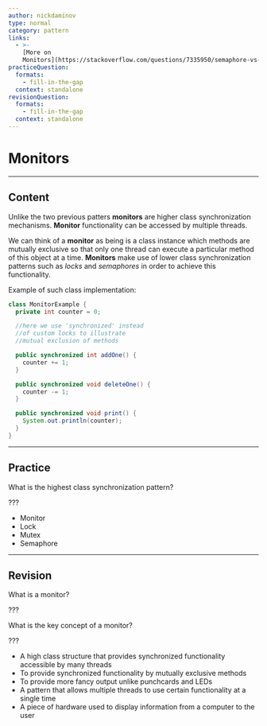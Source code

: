 ```yaml
---
author: nickdaminov
type: normal
category: pattern
links:
  - >-
    [More on
    Monitors](https://stackoverflow.com/questions/7335950/semaphore-vs-monitors-whats-the-difference){website}
practiceQuestion:
  formats:
    - fill-in-the-gap
  context: standalone
revisionQuestion:
  formats:
    - fill-in-the-gap
  context: standalone
---
```


# Monitors


---

## Content

Unlike the two previous patters **monitors** are higher class synchronization mechanisms. **Monitor** functionality can be accessed by multiple threads.

We can think of a **monitor** as being is a class instance which methods are mutually exclusive so that only one thread can execute a particular method of this object at a time. **Monitors** make use of lower class synchronization patterns such as *locks* and *semaphores* in order to achieve this functionality.

Example of such class implementation:

```java
class MonitorExample {
  private int counter = 0;

  //here we use 'synchronized' instead
  //of custom locks to illustrate
  //mutual exclusion of methods

  public synchronized int addOne() {
    counter += 1;
  }

  public synchronized void deleteOne() {
    counter -= 1;
  }

  public synchronized void print() {
    System.out.println(counter);
  }
}
```


---

## Practice

What is the highest class synchronization pattern?

???

- Monitor
- Lock
- Mutex
- Semaphore


---

## Revision

What is a monitor?

???

What is the key concept of a monitor?

???

- A high class structure that provides synchronized functionality accessible by many threads
- To provide synchronized functionality by mutually exclusive methods
- To provide more fancy output unlike punchcards and LEDs
- A pattern that allows multiple threads to use certain functionality at a single time
- A piece of hardware used to display information from a computer to the user
